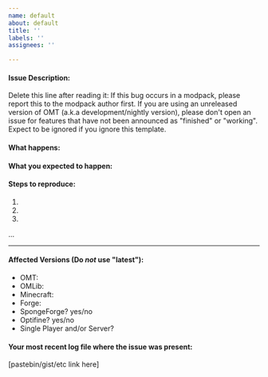 ```yaml
---
name: default
about: default
title: ''
labels: ''
assignees: ''

---
```


#### Issue Description:

Delete this line after reading it: If this bug occurs in a modpack, please report this to the modpack author first. If you are using an unreleased version of OMT (a.k.a development/nightly version), please don't open an issue for features that have not been announced as "finished" or "working". Expect to be ignored if you ignore this template.


#### What happens:



#### What you expected to happen:



#### Steps to reproduce:

1.
2.
3.
...

____
#### Affected Versions (Do *not* use "latest"):

- OMT:
- OMLib:
- Minecraft:
- Forge:
- SpongeForge? yes/no
- Optifine? yes/no
- Single Player and/or Server?

#### Your most recent log file where the issue was present: 

[pastebin/gist/etc link here]
